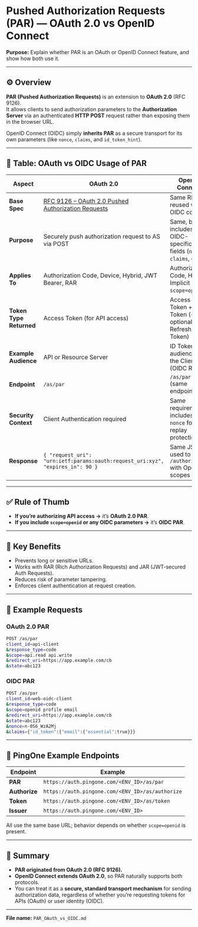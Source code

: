 # Pushed Authorization Requests (PAR) — OAuth 2.0 vs OpenID Connect

**Purpose:** Explain whether PAR is an OAuth or OpenID Connect feature, and show how both use it.

---

## ⚙️ Overview

**PAR (Pushed Authorization Requests)** is an extension to **OAuth 2.0** (RFC 9126).  
It allows clients to send authorization parameters to the **Authorization Server** via an authenticated **HTTP POST** request rather than exposing them in the browser URL.

OpenID Connect (OIDC) simply **inherits PAR** as a secure transport for its own parameters (like `nonce`, `claims`, and `id_token_hint`).

---

## 🧩 Table: OAuth vs OIDC Usage of PAR

| Aspect | OAuth 2.0 | OpenID Connect |
|--------|------------|----------------|
| **Base Spec** | [RFC 9126 – OAuth 2.0 Pushed Authorization Requests](https://datatracker.ietf.org/doc/html/rfc9126) | Same RFC reused within OIDC context |
| **Purpose** | Securely push authorization request to AS via POST | Same, but includes OIDC-specific fields (`nonce`, `claims`, etc.) |
| **Applies To** | Authorization Code, Device, Hybrid, JWT Bearer, RAR | Authorization Code, Hybrid, Implicit (with `scope=openid`) |
| **Token Type Returned** | Access Token (for API access) | Access Token + ID Token (+ optional Refresh Token) |
| **Example Audience** | API or Resource Server | ID Token audience is the Client (OIDC RP) |
| **Endpoint** | `/as/par` | `/as/par` (same endpoint) |
| **Security Context** | Client Authentication required | Same requirement; includes `nonce` for replay protection |
| **Response** | `{ "request_uri": "urn:ietf:params:oauth:request_uri:xyz", "expires_in": 90 }` | Same JSON, used to call `/authorize` with OpenID scopes |

---

## ✅ Rule of Thumb

- **If you’re authorizing API access →** it’s **OAuth 2.0 PAR**.  
- **If you include `scope=openid` or any OIDC parameters →** it’s **OIDC PAR**.

---

## 🧠 Key Benefits

- Prevents long or sensitive URLs.
- Works with RAR (Rich Authorization Requests) and JAR (JWT-secured Auth Requests).
- Reduces risk of parameter tampering.
- Enforces client authentication at request creation.

---

## 🧩 Example Requests

### OAuth 2.0 PAR
```bash
POST /as/par
client_id=api-client
&response_type=code
&scope=api.read api.write
&redirect_uri=https://app.example.com/cb
&state=abc123
```

### OIDC PAR
```bash
POST /as/par
client_id=web-oidc-client
&response_type=code
&scope=openid profile email
&redirect_uri=https://app.example.com/cb
&state=abc123
&nonce=n-0S6_WzA2Mj
&claims={"id_token":{"email":{"essential":true}}}
```

---

## 🔐 PingOne Example Endpoints

| Endpoint | Example |
|-----------|----------|
| **PAR** | `https://auth.pingone.com/<ENV_ID>/as/par` |
| **Authorize** | `https://auth.pingone.com/<ENV_ID>/as/authorize` |
| **Token** | `https://auth.pingone.com/<ENV_ID>/as/token` |
| **Issuer** | `https://auth.pingone.com/<ENV_ID>` |

All use the same base URL; behavior depends on whether `scope=openid` is present.

---

## 🧭 Summary

- **PAR originated from OAuth 2.0 (RFC 9126).**
- **OpenID Connect extends OAuth 2.0**, so PAR naturally supports both protocols.
- You can treat it as a **secure, standard transport mechanism** for sending authorization data, regardless of whether you’re requesting tokens for APIs (OAuth) or user identity (OIDC).

---

**File name:** `PAR_OAuth_vs_OIDC.md`
